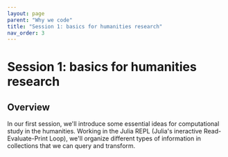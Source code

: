 ```yaml
---
layout: page
parent: "Why we code"
title: "Session 1: basics for humanities research"
nav_order: 3
---
```


# Session 1: basics for humanities research

## Overview

In our first session, we'll introduce some essential ideas for computational study in the humanities.  Working in the Julia REPL (Julia's ineractive Read-Evaluate-Print Loop), we'll organize different types of information in collections that we can query and transform.